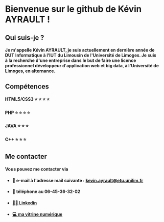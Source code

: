 # Bienvenue sur le github de Kévin AYRAULT !

## Qui suis-je ?

#### Je m'appelle Kévin AYRAULT, je suis actuellement en dernière année de DUT Informatique à l'IUT du Limousin de l'Université de Limoges. Je suis à la recherche d'une entreprise dans le but de faire une licence professionnel développeur d'application web et big data, à l'Université de Limoges, en alternance.  

## Compétences 

#### HTML5/CSS3 :star: :star: :star: :star: 

#### PHP :star: :star: :star: :star: 

#### JAVA :star: :star: :star: 

#### C++ :star: :star: :star: 

## Me contacter

#### Vous pouvez me contacter via 
- #### :e-mail: e-mail à l'adresse mail suivante : kevin.ayrault@etu.unilim.fr
- #### :iphone: téléphone au 06-45-36-32-02
- #### [:man_office_worker: Linkedin](https://www.linkedin.com/in/k%C3%A9vin-ayrault-1306071bb/)
- #### [:computer: ma vitrine numérique](https://kayrault.com/)

